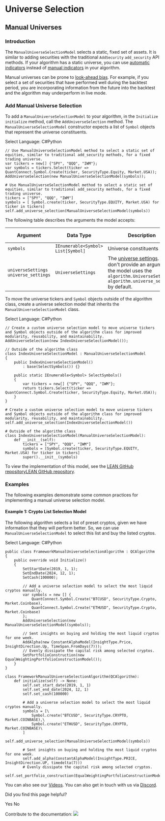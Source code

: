 # Universe Selection

## Manual Universes

### Introduction

The `ManualUniverseSelectionModel` selects a static, fixed set of assets. It is similar to adding securities with the traditional `AddSecurity` `add_security` API methods. If your algorithm has a static universe, you can use [automatic indicators](https://www.quantconnect.com/docs/v2/writing-algorithms/indicators/automatic-indicators) instead of [manual indicators](https://www.quantconnect.com/docs/v2/writing-algorithms/indicators/manual-indicators) in your algorithm.

Manual universes can be prone to [look-ahead bias](https://www.quantconnect.com/docs/v2/writing-algorithms/key-concepts/glossary#17-look-ahead-bias). For example, if you select a set of securities that have performed well during the backtest period, you are incorporating information from the future into the backtest and the algorithm may underperform in live mode.

### Add Manual Universe Selection

To add a `ManualUniverseSelectionModel` to your algorithm, in the `Initialize` `initialize` method, call the `AddUniverseSelection` method. The `ManualUniverseSelectionModel` constructor expects a list of `Symbol` objects that represent the universe constituents.

Select Language: C#Python

```
// Use ManualUniverseSelectionModel method to select a static set of equities, similar to traditional add_security methods, for a fixed trading universe.
var tickers = new[] {"SPY", "QQQ", "IWM"};
var symbols = tickers.Select(ticker => QuantConnect.Symbol.Create(ticker, SecurityType.Equity, Market.USA));
AddUniverseSelection(new ManualUniverseSelectionModel(symbols));
```

```
# Use ManualUniverseSelectionModel method to select a static set of equities, similar to traditional add_security methods, for a fixed trading universe.
tickers = ["SPY", "QQQ", "IWM"]
symbols = [ Symbol.create(ticker, SecurityType.EQUITY, Market.USA) for ticker in tickers]
self.add_universe_selection(ManualUniverseSelectionModel(symbols))
```

The following table describes the arguments the model accepts:

| Argument | Data Type | Description | Default Value |
| --- | --- | --- | --- |
| `symbols` | `IEnumerable<Symbol>` `List[Symbol]` | Universe constituents |  |
| `universeSettings` `universe_settings` | `UniverseSettings` | The [universe settings](https://www.quantconnect.com/docs/v2/writing-algorithms/algorithm-framework/universe-selection/universe-settings). If you don't provide an argument, the model uses the `algorithm.UniverseSettings` `algorithm.universe_settings` by default. | `None` |

To move the universe tickers and `Symbol` objects outside of the algorithm class, create a universe selection model that inherits the `ManualUniverseSelectionModel` class.

Select Language: C#Python

```
// Create a custom universe selection model to move universe tickers and Symbol objects outside of the algorithm class for improved modularity, reusability, and maintainability.
AddUniverseSelection(new IndexUniverseSelectionModel());

// Outside of the algorithm class
class IndexUniverseSelectionModel : ManualUniverseSelectionModel
{
    public IndexUniverseSelectionModel()
        : base(SelectSymbols()) {}

    public static IEnumerable<Symbol> SelectSymbols()
    {
        var tickers = new[] {"SPY", "QQQ", "IWM"};
        return tickers.Select(ticker => QuantConnect.Symbol.Create(ticker, SecurityType.Equity, Market.USA));
    }
}
```

```
# Create a custom universe selection model to move universe tickers and Symbol objects outside of the algorithm class for improved modularity, reusability, and maintainability.
self.add_universe_selection(IndexUniverseSelectionModel())

# Outside of the algorithm class
class IndexUniverseSelectionModel(ManualUniverseSelectionModel):
    def __init__(self):
        tickers = ["SPY", "QQQ", "IWM"]
        symbols = [Symbol.create(ticker, SecurityType.EQUITY, Market.USA) for ticker in tickers]
        super().__init__(symbols)
```

To view the implementation of this model, see the [LEAN GitHub repository](https://github.com/QuantConnect/Lean/blob/master/Algorithm/Selection/ManualUniverseSelectionModel.cs)[LEAN GitHub repository](https://github.com/QuantConnect/Lean/blob/master/Algorithm/Selection/ManualUniverseSelectionModel.py).

### Examples

The following examples demonstrate some common practices for implementing a manual universe selection model.

#### Example 1: Crypto List Selection Model

The following algorithm selects a list of preset cryptos, given we have information that they will perform better. So, we can use `ManualUniverseSelectionModel` to select this list and buy the listed cryptos.

Select Language: C#Python

```
public class FrameworkManualUniverseSelectionAlgorithm : QCAlgorithm
{
    public override void Initialize()
    {
        SetStartDate(2019, 1, 1);
        SetEndDate(2024, 12, 1);
        SetCash(100000);

        // Add a universe selection model to select the most liquid cryptos manually.
        var symbols = new [] {
            QuantConnect.Symbol.Create("BTCUSD", SecurityType.Crypto, Market.Coinbase),
            QuantConnect.Symbol.Create("ETHUSD", SecurityType.Crypto, Market.Coinbase)
        };
        AddUniverseSelection(new ManualUniverseSelectionModel(symbols));

        // Sent insights on buying and holding the most liquid cryptos for one week.
        AddAlpha(new ConstantAlphaModel(InsightType.Price, InsightDirection.Up, TimeSpan.FromDays(7)));
        // Evenly dissipate the capital risk among selected cryptos.
        SetPortfolioConstruction(new EqualWeightingPortfolioConstructionModel());
    }
}
```

```
class FrameworkManualUniverseSelectionAlgorithm(QCAlgorithm):
    def initialize(self) -> None:
        self.set_start_date(2019, 1, 1)
        self.set_end_date(2024, 12, 1)
        self.set_cash(100000)

        # Add a universe selection model to select the most liquid cryptos manually.
        symbols = [\
            Symbol.create("BTCUSD", SecurityType.CRYPTO, Market.COINBASE),\
            Symbol.create("ETHUSD", SecurityType.CRYPTO, Market.COINBASE)\
        ]
        self.add_universe_selection(ManualUniverseSelectionModel(symbols))

        # Sent insights on buying and holding the most liquid cryptos for one week.
        self.add_alpha(ConstantAlphaModel(InsightType.PRICE, InsightDirection.UP, timedelta(7)))
        # Evenly dissipate the capital risk among selected cryptos.
        self.set_portfolio_construction(EqualWeightingPortfolioConstructionModel())
```

You can also see our
[Videos](https://www.youtube.com/user/QuantConnect/videos).
You can also get in touch with us via [Discord](https://www.quantconnect.com/discord).


Did you find this page helpful?

Yes No

Contribute to the documentation: [![](https://cdn.quantconnect.com/i/tu/docs_github_icon_rev0.png)](https://github.com/QuantConnect/Documentation/tree/master/03%20Writing%20Algorithms/34%20Algorithm%20Framework/02%20Universe%20Selection/03%20Manual%20Universes)